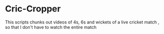 # Cric-Cropper
This scripts chunks out videos of 4s, 6s and wickets of a live cricket match , so that I don't have to watch the entire match

